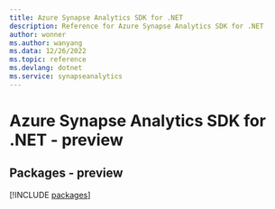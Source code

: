 ```yaml
---
title: Azure Synapse Analytics SDK for .NET
description: Reference for Azure Synapse Analytics SDK for .NET
author: wonner
ms.author: wanyang
ms.data: 12/26/2022
ms.topic: reference
ms.devlang: dotnet
ms.service: synapseanalytics
---
```

# Azure Synapse Analytics SDK for .NET - preview
## Packages - preview
[!INCLUDE [packages](synapse-analytics-index.md)]